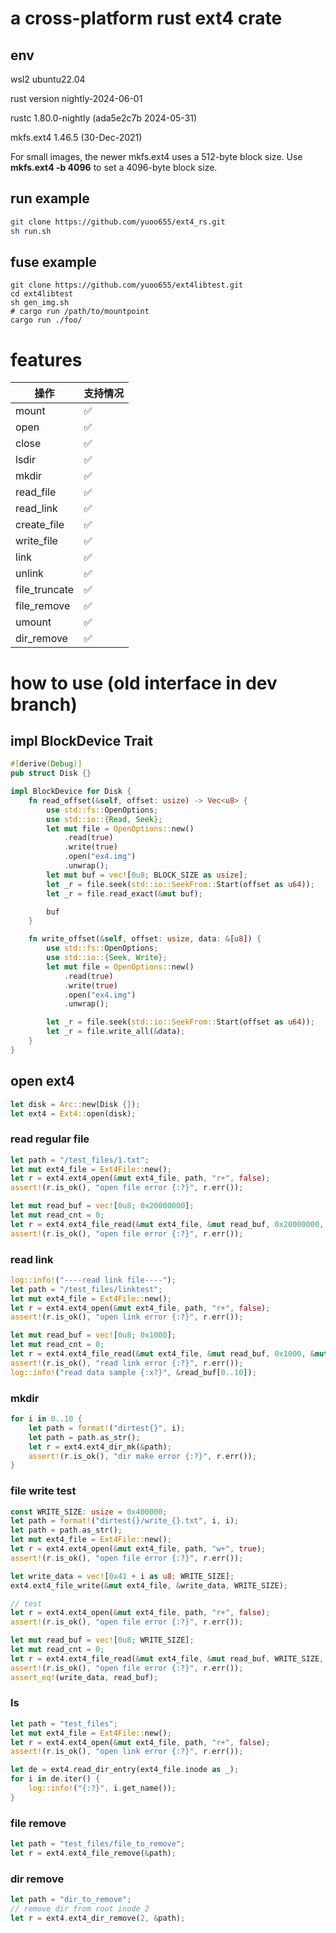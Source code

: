 # a cross-platform rust ext4 crate

## env
wsl2 ubuntu22.04

rust version nightly-2024-06-01

rustc 1.80.0-nightly (ada5e2c7b 2024-05-31)

mkfs.ext4 1.46.5 (30-Dec-2021) 

For small images, the newer mkfs.ext4 uses a 512-byte block size. Use **mkfs.ext4 -b 4096** to set a 4096-byte block size.

## run example
```sh
git clone https://github.com/yuoo655/ext4_rs.git
sh run.sh
```
## fuse example
```
git clone https://github.com/yuoo655/ext4libtest.git
cd ext4libtest
sh gen_img.sh
# cargo run /path/to/mountpoint
cargo run ./foo/
```
# features

| 操作         |支持情况| 
|--------------|------|
| mount        | ✅   |
| open         | ✅   |
| close        | ✅   |
| lsdir        | ✅   |
| mkdir        | ✅   |
| read_file    | ✅   |
| read_link    | ✅   |
| create_file  | ✅   |
| write_file   | ✅   |
| link         | ✅   |
| unlink       | ✅   |
| file_truncate| ✅   |
| file_remove  | ✅   |
| umount       | ✅   |
| dir_remove   | ✅   |



# how to use (old interface in dev branch)

## impl BlockDevice Trait

```rust
#[derive(Debug)]
pub struct Disk {}

impl BlockDevice for Disk {
    fn read_offset(&self, offset: usize) -> Vec<u8> {
        use std::fs::OpenOptions;
        use std::io::{Read, Seek};
        let mut file = OpenOptions::new()
            .read(true)
            .write(true)
            .open("ex4.img")
            .unwrap();
        let mut buf = vec![0u8; BLOCK_SIZE as usize];
        let _r = file.seek(std::io::SeekFrom::Start(offset as u64));
        let _r = file.read_exact(&mut buf);

        buf
    }

    fn write_offset(&self, offset: usize, data: &[u8]) {
        use std::fs::OpenOptions;
        use std::io::{Seek, Write};
        let mut file = OpenOptions::new()
            .read(true)
            .write(true)
            .open("ex4.img")
            .unwrap();

        let _r = file.seek(std::io::SeekFrom::Start(offset as u64));
        let _r = file.write_all(&data);
    }
}

```

## open ext4

```rust
let disk = Arc::new(Disk {});
let ext4 = Ext4::open(disk);
```

### read regular file
```rust
let path = "/test_files/1.txt";
let mut ext4_file = Ext4File::new();
let r = ext4.ext4_open(&mut ext4_file, path, "r+", false);
assert!(r.is_ok(), "open file error {:?}", r.err());

let mut read_buf = vec![0u8; 0x20000000];
let mut read_cnt = 0;
let r = ext4.ext4_file_read(&mut ext4_file, &mut read_buf, 0x20000000, &mut read_cnt);
assert!(r.is_ok(), "open file error {:?}", r.err());
```

### read link
```rust
log::info!("----read link file----");
let path = "/test_files/linktest";
let mut ext4_file = Ext4File::new();
let r = ext4.ext4_open(&mut ext4_file, path, "r+", false);
assert!(r.is_ok(), "open link error {:?}", r.err());

let mut read_buf = vec![0u8; 0x1000];
let mut read_cnt = 0;
let r = ext4.ext4_file_read(&mut ext4_file, &mut read_buf, 0x1000, &mut read_cnt);
assert!(r.is_ok(), "read link error {:?}", r.err());
log::info!("read data sample {:x?}", &read_buf[0..10]);
```

### mkdir
```rust
for i in 0..10 {
    let path = format!("dirtest{}", i);
    let path = path.as_str();
    let r = ext4.ext4_dir_mk(&path);
    assert!(r.is_ok(), "dir make error {:?}", r.err());
}
```

### file write test
```rust
const WRITE_SIZE: usize = 0x400000;
let path = format!("dirtest{}/write_{}.txt", i, i);
let path = path.as_str();
let mut ext4_file = Ext4File::new();
let r = ext4.ext4_open(&mut ext4_file, path, "w+", true);
assert!(r.is_ok(), "open file error {:?}", r.err());

let write_data = vec![0x41 + i as u8; WRITE_SIZE];
ext4.ext4_file_write(&mut ext4_file, &write_data, WRITE_SIZE);

// test
let r = ext4.ext4_open(&mut ext4_file, path, "r+", false);
assert!(r.is_ok(), "open file error {:?}", r.err());

let mut read_buf = vec![0u8; WRITE_SIZE];
let mut read_cnt = 0;
let r = ext4.ext4_file_read(&mut ext4_file, &mut read_buf, WRITE_SIZE, &mut read_cnt);
assert!(r.is_ok(), "open file error {:?}", r.err());
assert_eq!(write_data, read_buf);
```


### ls
```rust
let path = "test_files";
let mut ext4_file = Ext4File::new();
let r = ext4.ext4_open(&mut ext4_file, path, "r+", false);
assert!(r.is_ok(), "open link error {:?}", r.err());

let de = ext4.read_dir_entry(ext4_file.inode as _);
for i in de.iter() {
    log::info!("{:?}", i.get_name());
}
```

### file remove
```rust
let path = "test_files/file_to_remove";
let r = ext4.ext4_file_remove(&path);
```

### dir remove
```rust
let path = "dir_to_remove";
// remove dir from root inode 2
let r = ext4.ext4_dir_remove(2, &path);
```
